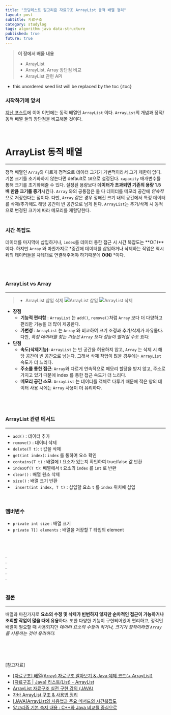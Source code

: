 ```yaml
---
title: "코딩테스트 알고리즘 자료구조 ArrayList 동적 배열 정리"
layout: post
subtitle: 자료구조
category: studylog
tags: algorithm java data-structure
published: true
future: true
---
```


> **이 장에서 배울 내용**
>
> * ArrayList
> * ArrayList, Array 장단점 비교
> * ArrayList 관련 API

<!--more-->

* this unordered seed list will be replaced by the toc
{:toc}

### 시작하기에 앞서
[지난 포스트](https://hye807n.github.io/studylog/Array.html)에 이어 이번에는 동적 배열인 `ArrayList` 이다. `ArrayList`의 개념과 정적/동적 배열 둘의 장단점을 비교해볼 것이다.
<br/>
<br/>
<br/>

# ArrayList 동적 배열
***
정적 배열인 `Array`와 다르게 정적으로 데이터 크기가 가변적이라서 크기 제한이 없다.
기본 크기를 초기화하지 않는다면 default로 `10`으로 설정된다. `capacity` 매개변수를 통해 크기를 초기화해줄 수 있다. 설정된 용량보다 **데이터가 초과되면 기존의 용량 1.5 배 만큼 크기를 증가**시킨다. 
`Array` 와의 공통점은 둘 다 데이터를 메모리 공간에 *연속적*으로 저장한다는 점이다. 다만, `Array` 같은 경우 정해진 크기 내의 공간에서 특정 데이터를 삭제/추가해도 해당 공간이 빈 공간으로 남게 된다. `ArrayList`는 추가/삭제 시 동적으로 변경된 크기에 따라 메모리를 재할당한다.
<br/>
<br/>

### 시간 복잡도
데이터를 마지막에 삽입하거나, `index`를 데이터 통한 접근 시 시간 복잡도는 **O(1)**이다. 하지만 `Array` 와 마찬가지로 *중간에 데이터를 삽입하거나 삭제하는 작업은 역시 뒤의 데이터들을 차례대로 연결해주어야 하기때문에 **O(N)** *이다.

<br/>
<br/>

### ArrayList vs Array
***
> * ArrayList 삽입 삭제
> ![ArrayList 삽입](https://velog.velcdn.com/images%2Fnnnyeong%2Fpost%2Ff16f66d9-4687-4421-8269-26748f45d6b7%2Fimage.png)
> ![ArrayList 삭제](https://velog.velcdn.com/images%2Fnnnyeong%2Fpost%2F724e43f2-01fe-4bf5-93f8-d0970f526781%2Fimage.png)

- **장점**
    -  **기능적 편리함** : `ArrayList` 는 `add()`, `remove()`처럼 `Array` 보다 더 다양하고 편리한 기능을 더 많이 제공한다. 
    - **가변성** : `ArrayList` 는 `Array` 와 비교하여 크기 조정과 추가/삭제가 자유롭다. 다만, *특정 데이터를 찾는 기능은 `Array` 보다 성능이 떨어질 수도 있다.*
- **단점**
    - **속도(삭제기능)**: `ArrayList` 는 빈 공간을 허용하지 않고, `Array` 는 삭제 시 해당 공간이 빈 공간으로 남는다. 그래서 삭제 작업이 많을 경우에는 `ArrayList` 속도가 더 느리다.
    - **주소를 통한 접근**: `Array`와 다르게 연속적으로 메모리 할당을 받지 않고, 주소로 가지고 있기 때문에 index 를 통한 접근 속도가 더 느리다.
    - **메모리 공간 소모**: `ArrayList` 는 데이터를 객체로 다루기 때문에 적은 양의 데이터 사용 시에는 `Array` 사용이 더 유리하다.</br>
####


<br/>
<br/>

### ArrayList 관련 메서드
***
- `add()` : 데이터 추가
- `remove()` : 데이터 삭제
- `delete(T t)`: t 값을 삭제
- `get(int index)`: `index` 를 통하여 요소 확인
- `contains(T t)` : 배열에 t 요소가 있는지 확인하여 true/false 값 반환
- `indexOf(T t)`: 배열에서 t 요소의 `index` 를 `int` 로 반환
- `clear()` : 배열 원소 삭제
- `size()` : 배열 크기 반환
- ` insert(int index, T t)` : 삽입할 요소 `t` 를 `index` 위치에 삽입

<br/>

### 멤버변수
- `private int size` : 배열 크기
- `private T[] elements` : 배열을 저장할 T 타입의 element

<br/>
<br/>
<br/>
.<br/>
.<br/>
.<br/>
.<br/>
.<br/>
<br/>
  
### 결론
***
배열과 마찬가지로 **요소의 수정 및 삭제가 빈번하지 않지만 순차적인 접근이 가능하거나 조회할 작업이 많을 때에 유용**하다. 또한 다양한 기능이 구현되어있어 편리하고, 정적인 배열이 필요할 때 사용되지만 *데이터 요소의 수정이 적거나, 크기가 정적이라면 `Array`를 사용하는 것이 유리하다.*

<br/>
<br/>
<br/>

[참고자료]<br/> 
-   [[자료구조] 배열(Array) 자료구조 알아보기 & Java 예제 코드(+ ArrayList)](https://hoehen-flug.tistory.com/28)
-	[[자료구조 | Java] 리스트(List) - ArrayList](https://cdragon.tistory.com/entry/%EC%9E%90%EB%A3%8C%EA%B5%AC%EC%A1%B0-%EB%A6%AC%EC%8A%A4%ED%8A%B8List-ArrayList)
-	[ArrayList 자료구조 실전 구현 강의 (JAVA)](https://inpa.tistory.com/entry/DS-%F0%9F%A7%B1-ArrayList-%EC%9E%90%EB%A3%8C%EA%B5%AC%EC%A1%B0-%EC%A7%81%EC%A0%91-%EA%B5%AC%ED%98%84-%EA%B0%95%EC%9D%98)
-	[자바 ArrayList 구조 & 사용법 정리](https://inpa.tistory.com/entry/JAVA-%E2%98%95-ArrayList-%EA%B5%AC%EC%A1%B0-%EC%82%AC%EC%9A%A9%EB%B2%95)
-	[[JAVA]ArrayList의 사용법과 주요 메서드의 시간복잡도](https://chunsubyeong.tistory.com/81)
-	[알고리즘 기본 숙지 내용 : C++와 Java 비교를 중심으로](https://velog.io/@goaldae/%EC%95%8C%EA%B3%A0%EB%A6%AC%EC%A6%98-%EA%B8%B0%EB%B3%B8-%EC%88%99%EC%A7%80-%EB%82%B4%EC%9A%A9-C%EC%99%80-Java-%EB%B9%84%EA%B5%90%EB%A5%BC-%EC%A4%91%EC%8B%AC%EC%9C%BC%EB%A1%9C)